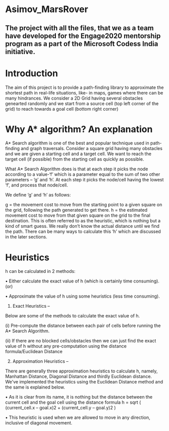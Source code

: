 # Asimov_MarsRover
The project with all the files, that we as a team have developed for the Engage2020 mentorship program as a part of the Microsoft Codess India initiative.
--------
# Introduction
The aim of this project is to provide a path-finding library to approximate the shortest path in real-life situations, like- in maps, games where there can be many hindrances.
We consider a 2D Grid having several obstacles genearted randomly and we start from a source cell (top left corner of the grid) to reach towards a goal cell (bottom right corner)
# Why A* algorithm? An explanation
A* Search algorithm is one of the best and popular technique used in path-finding and graph traversals. Consider a square grid having many obstacles and we are given a starting cell and a target cell. We want to reach the target cell (if possible) from the starting cell as quickly as possible. 

What A* Search Algorithm does is that at each step it picks the node according to a value-‘f’ which is a parameter equal to the sum of two other parameters – ‘g’ and ‘h’. At each step it picks the node/cell having the lowest ‘f’, and process that node/cell.

We define ‘g’ and ‘h’ as follows:

g = the movement cost to move from the starting point to a given square on the grid, following the path generated to get there.
h = the estimated movement cost to move from that given square on the grid to the final destination. This is often referred to as the heuristic, which is nothing but a kind of smart guess. We really don’t know the actual distance until we find the path. There can be many ways to calculate this ‘h’ which are discussed in the later sections.
# Heuristics
h can be calculated in 2 methods:

• Either calculate the exact value of h (which is certainly time consuming).
                            (or)
                            
• Approximate the value of h using some heuristics (less time consuming).

1) Exact Heuristics –

Below are some of the methods to calculate the exact value of h.

(i) Pre-compute the distance between each pair of cells before running the A* Search Algorithm.

(ii) If there are no blocked cells/obstacles then we can just find the exact value of h without any pre-computation using the distance formula/Euclidean Distance

2) Approximation Heuristics –

There are generally three approximation heuristics to calculate h, namely, Manhattan Distance, Diagonal Distance and thirdly Euclidean distance. We've implemented the heuristics using the Euclidean Distance method and the same is explained below.

• As it is clear from its name, it is nothing but the distance between the current cell and the goal cell using the distance formula
  h = sqrt ( (current_cell.x – goal.x)2 + 
            (current_cell.y – goal.y)2 ) 
            
• This heuristic is used when we are allowed to move in any direction, inclusive of diagonal movement.




